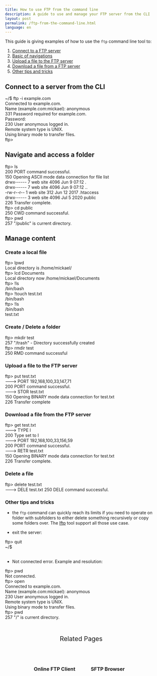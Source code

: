 ```yaml
---
title: How to use FTP from the command line
description: A guide to use and manage your FTP server from the CLI
layout: post
permalink: /ftp-from-the-command-line.html
language: en
---
```


This guide is giving examples of how to use the `ftp` command line tool to:
1. [Connect to a FTP server](#connect-to-a-server-from-the-cli)
2. [Basic of navigations](#navigate-and-access-a-folder)
3. [Upload a file to the FTP server](#upload-a-file-to-the-ftp-server)
4. [Download a file from a FTP server](#download-a-file-from-the-ftp-server)
5. [Other tips and tricks](#other-tips-and-tricks)

## Connect to a server from the CLI

<div class="terminal">
<span class="prompt">~/$ </span>ftp -i example.com<br>
<span class="stdout">
Connected to example.com.<br>
Name (example.com:mickael): </span>anonymous<br>
<span class="stdout">
331 Password required for example.com.<br>
Password:<br>
230 User anonymous logged in.<br>
Remote system type is UNIX.<br>
Using binary mode to transfer files.<br>
ftp><br>
</span>
</div>

## Navigate and access a folder

<div class="terminal">
<span class="prompt">ftp> </span>ls<br>
<span class="stdout">
200 PORT command successful.<br>
150 Opening ASCII mode data connection for file list<br>
drwx------   7 web site     4096 Jun  9 07:12 .<br>
drwx------   7 web site     4096 Jun  9 07:12 ..<br>
-rw-r--r--   1 web site      312 Jun 12  2017 .htaccess<br>
drwx------   3 web site     4096 Jul  5  2020 public<br>
226 Transfer complete.<br></span>
<span class="prompt">ftp> </span>cd public<br>
<span class="stdout">
250 CWD command successful.
</span><br>
<span class="prompt">ftp> </span>pwd<br>
<span class="stdout">
257 "/public" is current directory.
</span>
</div>

## Manage content

### Create a local file

<div class="terminal">
<span class="prompt">ftp> </span>lpwd<br>
<span class="stdout">
Local directory is /home/mickael/<br>
</span>
<span class="prompt">ftp> </span>lcd Documents<br>
<span class="stdout">
Local directory now /home/mickael/Documents<br>
</span>
<span class="prompt">ftp> </span>!ls<br>
<span class="stdout">
/bin/bash
</span><br>
<span class="prompt">ftp> </span>!touch test.txt<br>
<span class="stdout">
/bin/bash
</span><br>
<span class="prompt">ftp> </span>!ls<br>
<span class="stdout">
/bin/bash<br>
test.txt
</span><br>
</div>

### Create / Delete a folder

<div class="terminal">
<span class="prompt">ftp> </span>mkdir test<br>
<span class="stdout">
257 "/trash" - Directory successfully created<br>
</span>
<span class="prompt">ftp> </span>rmdir test<br>
<span class="stdout">
250 RMD command successful<br>
</span>
</div>


### Upload a file to the FTP server
<div class="terminal">
<span class="prompt">ftp> </span>put test.txt<br>
<span class="stdout">
---> PORT 192,168,100,33,147,71<br>
200 PORT command successful.<br>
---> STOR test.txt<br>
150 Opening BINARY mode data connection for test.txt<br>
226 Transfer complete<br>
</span>
</div>

### Download a file from the FTP server

<div class="terminal">
<span class="prompt">ftp> </span>get test.txt<br>
<span class="stdout">
---> TYPE I<br>
200 Type set to I<br>
---> PORT 192,168,100,33,156,59<br>
200 PORT command successful.<br>
---> RETR test.txt<br>
150 Opening BINARY mode data connection for test.txt<br>
226 Transfer complete.<br>
</span>
</div>

### Delete a file

<div class="terminal">
<span class="prompt">ftp> </span>delete test.txt<br>
<span class="stdout">
---> DELE test.txt
250 DELE command successful.
</span>
</div>

### Other tips and tricks

- the `ftp` command can quickly reach its limits if you need to operate on folder with subfolders to either delete something recursively or copy some folders over. The [lftp](https://lftp.yar.ru/) tool support all those use case.

- exit the server:
<div class="terminal">
<span class="prompt">ftp> </span>quit<br>
<span class="prompt">~/$ </span><br>
</div><br>

- Not connected error. Example and resolution:
<div class="terminal">
<span class="prompt">ftp> </span>pwd<br>
<span class="stdout">
Not connected.
</span><br>
<span class="prompt">ftp> </span>open<br>
<span class="stdout">
Connected to example.com.<br>
Name (example.com:mickael): </span>anonymous<br>
<span class="stdout">
230 User anonymous logged in.<br>
Remote system type is UNIX.<br>
Using binary mode to transfer files.<br>
</span>
<span class="prompt">ftp> </span>pwd<br>
<span class="stdout">
257 "/" is current directory.<br>
</span>
</div>

<div class="related">
    <div class="title">
        Related Pages <br>
        <img src="https://mickael.kerjean.me/assets/img/arrow_bottom.png"/>
    </div>
    <div class="related_content">
        <a href="{% post_url 2019-11-26-ftp-web-client %}"><h3 class="no-anchor">Online FTP Client</h3></a><a href="{% post_url 2020-04-30-sftp-browser %}"><h3 class="no-anchor">SFTP Browser</h3></a>
    </div>
</div>

<style>
.related{ text-align:center;margin-top:50px;}
.related .title{
    font-size: 1.5em;
    margin-top: 30px;
}
.related .title img{
    animation: bounce 1s infinite alternate;
    width: 16px;
    height: 17px;
}
.related .related_content { margin-top:5px; }
.related .related_content h3 {
    background: var(--bg-color);
    padding: 50px 0;
    border-radius: 5px;
    margin: 0!important;
}
.related .related_content a{
    display: inline-block;
    width: 33%;
    padding: 5px;
    text-decoration: none!important;
}
.related .related_content a:hover{
    transform: scale(1.1);
    transition: ease 0.3s transform;
}
.related .related_content a:hover h3{
    background: var(--emphasis-primary);
    transition: ease 0.3s background;
}

@media only screen and (max-width: 550px) {
    .related .related_content a{ width: 100%; }
}
@keyframes bounce {
    from {
        transform: translate3d(0,0,0);
    }
    to {
        transform: translate3d(0,-8px,0);
    }
}
</style>
